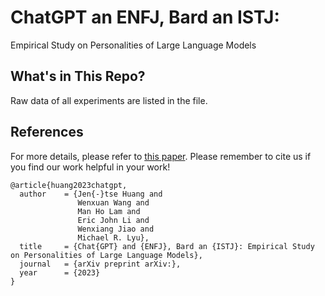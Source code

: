 # ChatGPT an ENFJ, Bard an ISTJ:
Empirical Study on Personalities of Large Language Models

## What's in This Repo?
Raw data of all experiments are listed in the file.

## References
For more details, please refer to [this paper](https://arxiv.org/abs/). Please remember to cite us if you find our work helpful in your work!
```
@article{huang2023chatgpt,
  author    = {Jen{-}tse Huang and
               Wenxuan Wang and
               Man Ho Lam and
               Eric John Li and
               Wenxiang Jiao and
               Michael R. Lyu},
  title     = {Chat{GPT} and {ENFJ}, Bard an {ISTJ}: Empirical Study on Personalities of Large Language Models},
  journal   = {arXiv preprint arXiv:},
  year      = {2023}
}
```
